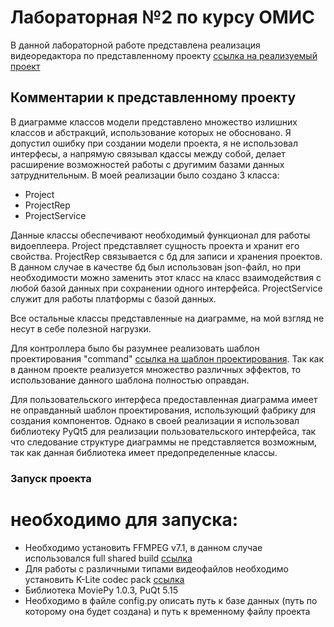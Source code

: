 

# Лабораторная №2 по курсу ОМИС

В данной лабораторной работе представлена реализация видеоредактора по представленному проекту
[ссылка на реализуемый проект](https://docs.google.com/document/d/1CnC6qQeOTYyutyWvy5hfjD1ua19wicbT/edit)

## Комментарии к представленному проекту

В диаграмме классов модели представлено множество излишних классов и абстракций, использование которых не обосновано.
Я допустил ошибку при создании модели проекта, я не использовал интерфесы, а напрямую связывал кдассы между собой, делает расширение возможностей работы с другимим базами данных затруднительным.
В моей реализации было создано 3 класса:
* Project
* ProjectRep
* ProjectService

Данные классы обеспечивают необходимый функционал для работы видоеплеера. Project представляет сущность проекта и хранит его свойства.
ProjectRep связывается с бд для записи и хранения проектов. В данном случае в качестве бд был использован json-файл, 
но при необходимости можно заменить этот класс на класс взаимодействия с любой базой данных при сохранении одного интерфейса.
ProjectService служит для работы платформы с базой данных.

Все остальные классы представленные на диаграмме, на мой взгляд не несут в себе полезной нагрузки.

Для контроллера было бы разумнее реализовать шаблон проектирования "command" [ссылка на шаблон проектирования](https://refactoring.guru/design-patterns/command).
Так как в данном проекте реализуется множество различных эффектов, то использование данного шаблона полностью оправдан.

Для пользовательского интерфеса предоставленная диаграмма имеет не оправданный шаблон проектирования, использующий фабрику для создания компонентов.
Однако в своей реализации я использовал библиотеку PyQt5 для реализации пользовательского интерфейса, так что следование структуре диаграммы не представляется возможным,
так как данная библиотека имеет предопределенные классы.


### Запуск проекта

# необходимо для запуска:
* Необходимо установить FFMPEG v7.1, в данном случае использовался full shared build [ссылка](https://www.gyan.dev/ffmpeg/builds/)
* Для работы с различными типами видеофайлов необходимо установить K-Lite codec pack [ссылка](https://codecguide.com/download_k-lite_codec_pack_standard.htm)
* Библиотека MoviePy 1.0.3, PuQt 5.15
* Необходимо в файле config.py описать путь к базе данных (путь по которому она будет создана) и путь к временному файлу проекта


